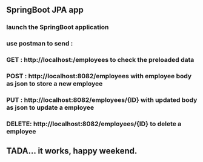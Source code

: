 ## SpringBoot JPA app

### launch the SpringBoot application
### use postman to send : 
### GET  :     http://localhost:<PORT>/employees to check the preloaded data
### POST :     http://localhost:8082/employees with employee body as json to store a new employee
### PUT  :     http://localhost:8082/employees/{ID} with updated body as json to update a employee
### DELETE:    http://localhost:8082/employees/{ID} to delete a employee


## TADA... it works, happy weekend.

